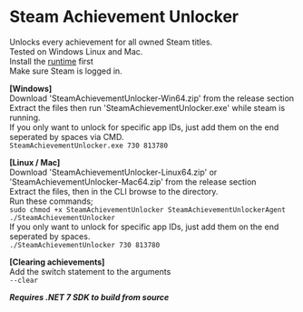 # Steam Achievement Unlocker
Unlocks every achievement for all owned Steam titles.<br>
Tested on Windows Linux and Mac.<br>
Install the [runtime](https://dotnet.microsoft.com/en-us/download/dotnet/7.0) first<br>
Make sure Steam is logged in.<br>

**[Windows]**<br>
Download 'SteamAchievementUnlocker-Win64.zip' from the release section<br>
Extract the files then run 'SteamAchievementUnlocker.exe' while steam is running.<br>
If you only want to unlock for specific app IDs, just add them on the end seperated by spaces via CMD.<br>
`SteamAchievementUnlocker.exe 730 813780`<br>

**[Linux / Mac]**<br>
Download 'SteamAchievementUnlocker-Linux64.zip' or 'SteamAchievementUnlocker-Mac64.zip' from the release section<br>
Extract the files, then in the CLI browse to the directory.<br>
Run these commands;<br>
`sudo chmod +x SteamAchievementUnlocker SteamAchievementUnlockerAgent`<br>
`./SteamAchievementUnlocker`<br>
If you only want to unlock for specific app IDs, just add them on the end seperated by spaces.<br>
`./SteamAchievementUnlocker 730 813780`<br>

**[Clearing achievements]**<br>
Add the switch statement to the arguments<br>
`--clear`

_**Requires .NET 7 SDK to build from source**_<br>

